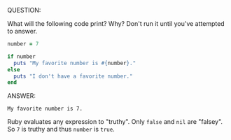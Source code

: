 QUESTION:

What will the following code print? Why? Don't run it until you've attempted to answer.

```ruby
number = 7

if number
  puts "My favorite number is #{number}."
else
  puts "I don't have a favorite number."
end
```

ANSWER:

```
My favorite number is 7.
```

Ruby evaluates any expression to "truthy". Only `false` and `nil` are "falsey". So `7` is truthy and thus 
`number` is `true`.
